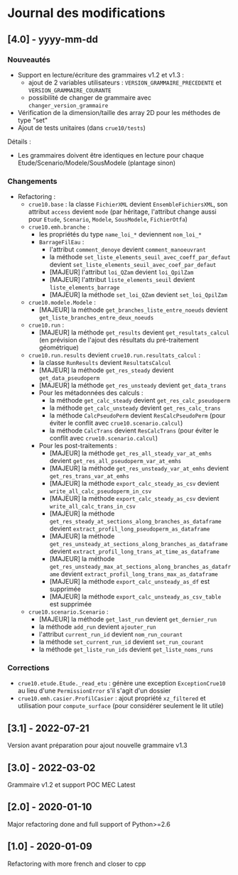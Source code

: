 Journal des modifications
=========================

## [4.0] - yyyy-mm-dd

### Nouveautés
- Support en lecture/écriture des grammaires v1.2 et v1.3 :
    * ajout de 2 variables utilisateurs : `VERSION_GRAMMAIRE_PRECEDENTE` et `VERSION_GRAMMAIRE_COURANTE`
    * possibilité de changer de grammaire avec `changer_version_grammaire`
- Vérification de la dimension/taille des array 2D pour les méthodes de type "set"
- Ajout de tests unitaires (dans `crue10/tests`)

Détails :
* Les grammaires doivent être identiques en lecture pour chaque Etude/Scenario/Modele/SousModele (plantage sinon)

### Changements
- Refactoring :
    * `crue10.base` : la classe `FichierXML` devient `EnsembleFichiersXML`, son attribut `access` devient `mode`
        (par héritage, l'attribut change aussi pour `Etude`, `Scenario`, `Modele`, `SousModele`, `FichierOtfa`)
    * `crue10.emh.branche` :
        * les propriétés du type `name_loi_*` deviennent `nom_loi_*`
        * `BarrageFilEau` :
            * l'attribut `comment_denoye` devient `comment_manoeuvrant`
            * la méthode `set_liste_elements_seuil_avec_coeff_par_defaut` devient `set_liste_elements_seuil_avec_coef_par_defaut`
            * [MAJEUR] l'attribut `loi_QZam` devient `loi_QpilZam`
            * [MAJEUR] l'attribut `liste_elements_seuil` devient `liste_elements_barrage`
            * [MAJEUR] la méthode `set_loi_QZam` devient `set_loi_QpilZam`
    * `crue10.modele.Modele` :
        * [MAJEUR] la méthode `get_branches_liste_entre_noeuds` devient `get_liste_branches_entre_deux_noeuds`
    * `crue10.run` :
        * [MAJEUR] la méthode `get_results` devient `get_resultats_calcul` (en prévision de l'ajout des résultats du pré-traitement géométrique)
    * `crue10.run.results` devient `crue10.run.resultats_calcul` :
        * la classe `RunResults` devient `ResultatsCalcul`
        * [MAJEUR] la méthode `get_res_steady` devient `get_data_pseudoperm`
        * [MAJEUR] la méthode `get_res_unsteady` devient `get_data_trans`
        * Pour les métadonnées des calculs :
            * la méthode `get_calc_steady` devient `get_res_calc_pseudoperm`
            * la méthode `get_calc_unsteady` devient `get_res_calc_trans`
            * la méthode `CalcPseudoPerm` devient `ResCalcPseudoPerm` (pour éviter le conflit avec `crue10.scenario.calcul`)
            * la méthode `CalcTrans` devient `ResCalcTrans` (pour éviter le conflit avec `crue10.scenario.calcul`)
        * Pour les post-traitements : 
            * [MAJEUR] la méthode `get_res_all_steady_var_at_emhs` devient `get_res_all_pseudoperm_var_at_emhs`
            * [MAJEUR] la méthode `get_res_unsteady_var_at_emhs` devient `get_res_trans_var_at_emhs`
            * [MAJEUR] la méthode `export_calc_steady_as_csv` devient `write_all_calc_pseudoperm_in_csv`
            * [MAJEUR] la méthode `export_calc_steady_as_csv` devient `write_all_calc_trans_in_csv`
            * [MAJEUR] la méthode `get_res_steady_at_sections_along_branches_as_dataframe` devient `extract_profil_long_pseudoperm_as_dataframe`
            * [MAJEUR] la méthode `get_res_unsteady_at_sections_along_branches_as_dataframe` devient `extract_profil_long_trans_at_time_as_dataframe`
            * [MAJEUR] la méthode `get_res_unsteady_max_at_sections_along_branches_as_dataframe` devient `extract_profil_long_trans_max_as_dataframe`
            * [MAJEUR] la méthode `export_calc_unsteady_as_df` est supprimée
            * [MAJEUR] la méthode `export_calc_unsteady_as_csv_table` est supprimée
    * `crue10.scenario.Scenario` :
        * [MAJEUR] la méthode `get_last_run` devient `get_dernier_run`
        * la méthode `add_run` devient `ajouter_run`
        * l'attribut `current_run_id` devient `nom_run_courant`
        * la méthode `set_current_run_id` devient `set_run_courant`
        * la méthode `get_liste_run_ids` devient `get_liste_noms_runs`

### Corrections
- `crue10.etude.Etude._read_etu` : génère une exception `ExceptionCrue10` au lieu d'une `PermissionError`
    s'il s'agit d'un dossier
- `crue10.emh.casier.ProfilCasier` : ajout propriété `xz_filtered` et utilisation pour `compute_surface`
    (pour considérer seulement le lit utile)

## [3.1] - 2022-07-21
Version avant préparation pour ajout nouvelle grammaire v1.3

## [3.0] - 2022-03-02
Grammaire v1.2 et support POC MEC Latest

## [2.0] - 2020-01-10
Major refactoring done and full support of Python>=2.6

## [1.0] - 2020-01-09
Refactoring with more french and closer to cpp

